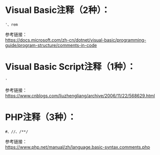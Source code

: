 # Visual Basic注释（2种）：
```
'、rem
```
参考链接：  
https://docs.microsoft.com/zh-cn/dotnet/visual-basic/programming-guide/program-structure/comments-in-code
# Visual Basic Script注释（1种）：  
```
'
```
参考链接：  
https://www.cnblogs.com/liuzhengliang/archive/2006/11/22/568629.html
# PHP注释（3种）：
```
#、//、/**/
```
参考链接：  
https://www.php.net/manual/zh/language.basic-syntax.comments.php
